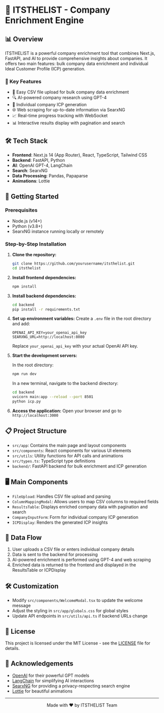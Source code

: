 # 🚀 ITSTHELIST - Company Enrichment Engine

## 📊 Overview

ITSTHELIST is a powerful company enrichment tool that combines Next.js, FastAPI, and AI to provide comprehensive insights about companies. It offers two main features: bulk company data enrichment and individual Ideal Customer Profile (ICP) generation.

### 🌟 Key Features

- 📁 Easy CSV file upload for bulk company data enrichment
- 🔍 AI-powered company research using GPT-4
- 🎯 Individual company ICP generation
- 🌐 Web scraping for up-to-date information via SearxNG
- 📈 Real-time progress tracking with WebSocket
- 📊 Interactive results display with pagination and search

## 🛠️ Tech Stack

- **Frontend**: Next.js 14 (App Router), React, TypeScript, Tailwind CSS
- **Backend**: FastAPI, Python
- **AI**: OpenAI GPT-4, LangChain
- **Search**: SearxNG
- **Data Processing**: Pandas, Papaparse
- **Animations**: Lottie

## 🚀 Getting Started

### Prerequisites

- Node.js (v14+)
- Python (v3.8+)
- SearxNG instance running locally or remotely

### Step-by-Step Installation

1. **Clone the repository:**
   ```bash
   git clone https://github.com/yourusername/itsthelist.git
   cd itsthelist
   ```

2. **Install frontend dependencies:**
   ```bash
   npm install
   ```

3. **Install backend dependencies:**
   ```bash
   cd backend
   pip install -r requirements.txt
   ```

4. **Set up environment variables:**
   Create a `.env` file in the root directory and add:
   ```
   OPENAI_API_KEY=your_openai_api_key
   SEARXNG_URL=http://localhost:8080
   ```
   Replace `your_openai_api_key` with your actual OpenAI API key.

5. **Start the development servers:**
   
   In the root directory:
   ```bash
   npm run dev
   ```
   
   In a new terminal, navigate to the backend directory:
   ```bash
   cd backend
   uvicorn main:app --reload --port 8501
   python icp.py
   ```

6. **Access the application:**
   Open your browser and go to `http://localhost:3000`

## 📋 Project Structure

- `src/app`: Contains the main page and layout components
- `src/components`: React components for various UI elements
- `src/utils`: Utility functions for API calls and animations
- `src/types.ts`: TypeScript type definitions
- `backend/`: FastAPI backend for bulk enrichment and ICP generation

## 🖥️ Main Components

- `FileUpload`: Handles CSV file upload and parsing
- `ColumnMappingModal`: Allows users to map CSV columns to required fields
- `ResultsTable`: Displays enriched company data with pagination and search
- `CompanyInputForm`: Form for individual company ICP generation
- `ICPDisplay`: Renders the generated ICP insights

## 🔄 Data Flow

1. User uploads a CSV file or enters individual company details
2. Data is sent to the backend for processing
3. AI-powered enrichment is performed using GPT-4 and web scraping
4. Enriched data is returned to the frontend and displayed in the ResultsTable or ICPDisplay

## 🛠️ Customization

- Modify `src/components/WelcomeModal.tsx` to update the welcome message
- Adjust the styling in `src/app/globals.css` for global styles
- Update API endpoints in `src/utils/api.ts` if backend URLs change

## 📄 License

This project is licensed under the MIT License - see the [LICENSE](LICENSE) file for details.

## 🙏 Acknowledgements

- [OpenAI](https://openai.com/) for their powerful GPT models
- [LangChain](https://github.com/hwchase17/langchain) for simplifying AI interactions
- [SearxNG](https://github.com/searxng/searxng) for providing a privacy-respecting search engine
- [Lottie](https://airbnb.design/lottie/) for beautiful animations

---

<p align="center">
  Made with ❤️ by ITSTHELIST Team
</p>
